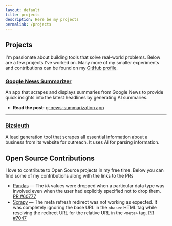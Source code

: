 ```yaml
---
layout: default
title: projects
description: Here be my projects
permalink: /projects
---
```


## Projects
I'm passionate about building tools that solve real-world problems. Below are a few projects I've worked on. Many more of my smaller experiments and contributions can be found on my [GitHub profile](https://github.com/asharmalik19).

### [Google News Summarizer](https://github.com/asharmalik19/g_news_summarization)
An app that scrapes and displays summaries from Google News to provide quick insights into the latest headlines by generating AI summaries.
*   **Read the post:** [g-news-summarization app](/blog/g-news-summarization-app)

---

### [Bizsleuth](https://apify.com/ashar_malik/lead-hunter)
A lead generation tool that scrapes all essential information about a business from its website for outreach. It uses AI for parsing information.


## Open Source Contributions
I love to contribute to Open Source projects in my free time. Below you can find some of my contributions along with the links to the PRs

- [Pandas](https://github.com/pandas-dev/pandas/) &mdash; The `NA` values were dropped when a particular data type was involved even when the user had explicitly specified not to drop them. [PR #60777](https://github.com/pandas-dev/pandas/pull/60777)
- [Scrapy](https://github.com/scrapy/) &mdash; The meta refresh redirect was not working as expected. It was completely ignoring the base URL in the `<base>` HTML tag while resolving the redirect URL for the relative URL in the `<meta>` tag. [PR #7047](https://github.com/scrapy/scrapy/pull/7047)